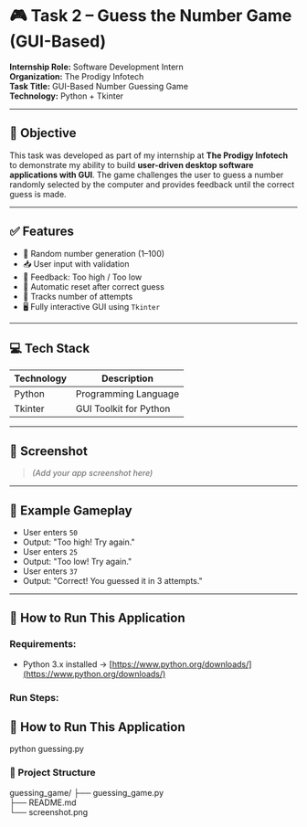 # 🎮 Task 2 – Guess the Number Game (GUI-Based)

**Internship Role:** Software Development Intern  
**Organization:** The Prodigy Infotech  
**Task Title:** GUI-Based Number Guessing Game  
**Technology:** Python + Tkinter  

---

## 🎯 Objective

This task was developed as part of my internship at **The Prodigy Infotech** to demonstrate my ability to build **user-driven desktop software applications with GUI**. The game challenges the user to guess a number randomly selected by the computer and provides feedback until the correct guess is made.

---

## ✅ Features

- 🔢 Random number generation (1–100)
- 📥 User input with validation
- 💬 Feedback: Too high / Too low
- 🔄 Automatic reset after correct guess
- 🧠 Tracks number of attempts
- 🖥️ Fully interactive GUI using `Tkinter`

---

## 💻 Tech Stack

| Technology | Description                        |
|------------|------------------------------------|
| Python     | Programming Language               |
| Tkinter    | GUI Toolkit for Python             |

---

## 📸 Screenshot

> *(Add your app screenshot here)*

---

## 🧪 Example Gameplay

- User enters `50`  
- Output: "Too high! Try again."  
- User enters `25`  
- Output: "Too low! Try again."  
- User enters `37`  
- Output: "Correct! You guessed it in 3 attempts."

---

## 🚀 How to Run This Application

### Requirements:
- Python 3.x installed → [https://www.python.org/downloads/](https://www.python.org/downloads/)

### Run Steps:

## 🚀 How to Run This Application

python guessing.py


### 📁 Project Structure

guessing_game/
├── guessing_game.py             
├── README.md                    
└── screenshot.png 